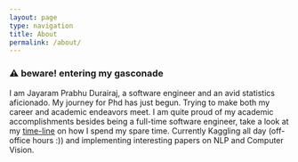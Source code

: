```yaml
---
layout: page
type: navigation
title: About
permalink: /about/
---
```

### :warning: beware! entering my gasconade

I am Jayaram Prabhu Durairaj, a software engineer and an avid statistics aficionado. My journey for Phd has just begun. Trying to make both my career and academic endeavors meet. I am quite proud of my academic accomplishments besides being a full-time software engineer, take a look at my [time-line](https://bicepjai.github.io/timeline/) on how I spend my spare time. Currently Kaggling all day (off-office hours :)) and implementing interesting papers on NLP and Computer Vision.
